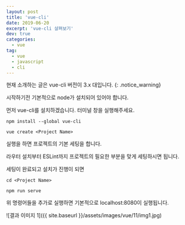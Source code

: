 ```yaml
---
layout: post
title: 'vue-cli'
date: 2019-06-20
excerpt: 'vue-cli 살펴보기'
dev: true
categories:
  - vue
tag:
  - vue
  - javascript
  - cli
---
```


현재 소개하는 글은 vue-cli 버전이 3.x 대입니다.
{: .notice_warning}

시작하기전 기본적으로 node가 설치되어 있어야 합니다.

먼저 vue-cli를 설치하겠습니다. 터미널 창을 실행해주세요.

`npm install --global vue-cli`

`vue create <Project Name>`

실행을 하면 프로젝트의 기본 세팅을 합니다.

라우터 설치부터 ESLint까지 프로젝트의 필요한 부분을 맞게 세팅하시면 됩니다.

세팅이 완료되고 설치가 진행이 되면

`cd <Project Name>`

`npm run serve`

위 명령어들을 추가로 실행하면 기본적으로 localhost:8080이 실행됩니다.

![결과 이미지 1]({{ site.baseurl }}/assets/images/vue/11/img1.jpg)
